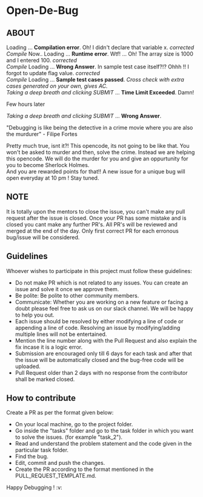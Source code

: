 # Open-De-Bug
## ABOUT
Loading ... <b>Compilation error</b>. Oh! I didn't declare that variable x. *corrected* </br>
*Compile* Now.. Loading ... <b>Runtime error</b>. Wtf! ... Oh! The array size is 1000 and I entered 100. *corrected* </br>
*Compile* Loading ... <b>Wrong Answer</b>. In sample test case itself?!? Ohhh !! I forgot to update flag value. *corrected* </br>
*Compile* Loading ... <b>Sample test cases passed</b>. *Cross check with extra cases generated on your own, gives AC.* </br>
*Taking a deep breath and clicking SUBMIT* ... <b>Time Limit Exceeded</b>. Damn!

Few hours later

*Taking a deep breath and clicking SUBMIT* ... <b>Wrong Answer</b>.

"Debugging is like being the detective in a crime movie where you are also the murdurer" - Filipe Fortes

Pretty much true, isnt it?! This opencode, its not going to be like that. You won't be asked to murder and then, solve the crime. Instead we are helping this opencode. We will do the murder for you and give an oppurtunity for you to become Sherlock Holmes.
</br>And you are rewarded points for that!!
A new issue for a unique bug will open everyday at 10 pm ! Stay tuned.


## NOTE
It is totally upon the mentors to close the issue, you can't make any pull request after the issue is closed. Once your PR has some mistake and is closed you cant make any further PR's. All PR's will be reviewed and merged at the end of the day. Only first correct PR for each erronous bug/issue will be considered.

## Guidelines
Whoever wishes to participate in this project must follow these guidelines:
<ul>

<li>Do not make PR which is not related to any issues. You can create an issue and solve it once we approve them.</li>
<li>Be polite: Be polite to other community members.</li>
<li>Communicate: Whether you are working on a new feature or facing a doubt please feel free to ask us on our slack channel. We will be happy to help you out.</li>
<li>Each issue should be resolved by either modifying a line of code or appending a line of code. Resolving an issue by modifying/adding multiple lines will not be entertained.</li>
<li>Mention the line number along with the Pull Request and also explain the fix incase it is a logic error.</li>
<li>Submission are encouraged only till 6 days for each task and after that the issue will be automatically closed and the bug-free code will be uploaded.</li>
<li>Pull Request older than 2 days with no response from the contributor shall be marked closed.</li>
</ul>

## How to contribute
Create a PR as per the format given below:
<ul>
  <li>On your local machine, go to the project folder.</li>
  <li>Go inside the "tasks" folder and go to the task folder in which you want to solve the issues. (for example "task_2").</li>
  <li>Read and understand the problem statement and the code given in the particular task folder.</li>
  <li>Find the bug.</li>
  <li>Edit, commit and push the changes.</li>
  <li>Create the PR according to the format mentioned in the PULL_REQUEST_TEMPLATE.md.</li>
</ul>
Happy Debugging ! :v:
